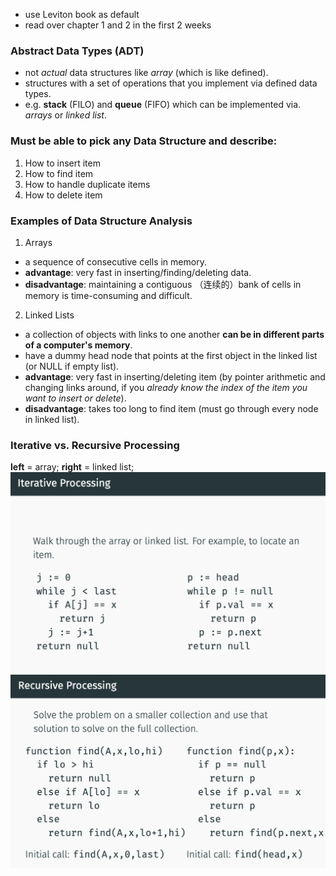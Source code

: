 - use Leviton book as default
- read over chapter 1 and 2 in the first 2 weeks

### Abstract Data Types (ADT)
- not *actual* data structures like *array* (which is like defined).
- structures with a set of operations that you implement via defined data types.
- e.g. **stack** (FILO) and **queue** (FIFO) which can be implemented via. *arrays* or *linked list*.

### Must be able to pick any Data Structure and describe:
1. How to insert item
2. How to find item
3. How to handle duplicate items
4. How to delete item

### Examples of Data Structure Analysis
1. Arrays
- a sequence of consecutive cells in memory.
- **advantage**: very fast in inserting/finding/deleting data.
- **disadvantage**: maintaining a contiguous （连续的）bank of cells in memory is time-consuming and difficult.

2. Linked Lists
- a collection of objects with links to one another **can be in different parts of a computer's memory**.
- have a dummy head node that points at the first object in the linked list (or NULL if empty list).
- **advantage**: very fast in inserting/deleting item (by pointer arithmetic and changing links around, if you *already know the index of the item you want to insert or delete*).
- **disadvantage**: takes too long to find item (must go through every node in linked list).

### Iterative vs. Recursive Processing
**left** = array;  **right** = linked list;
![](2020-03-06-00-13-12.png)
 ![](2020-03-06-00-13-33.png)




